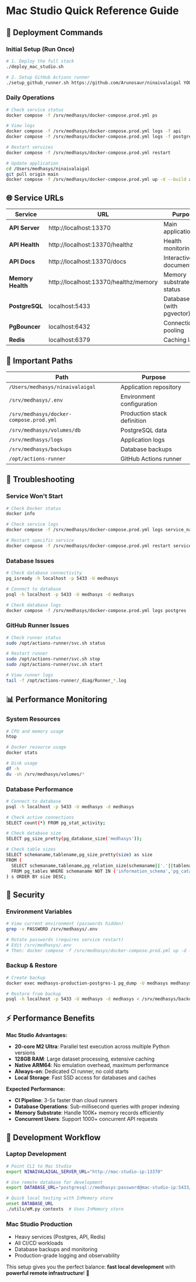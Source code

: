# Mac Studio Quick Reference Guide

## 🚀 **Deployment Commands**

### Initial Setup (Run Once)
```bash
# 1. Deploy the full stack
./deploy_mac_studio.sh

# 2. Setup GitHub Actions runner
./setup_github_runner.sh https://github.com/Arunosaur/ninaivalaigal YOUR_RUNNER_TOKEN
```

### Daily Operations
```bash
# Check service status
docker compose -f /srv/medhasys/docker-compose.prod.yml ps

# View logs
docker compose -f /srv/medhasys/docker-compose.prod.yml logs -f api
docker compose -f /srv/medhasys/docker-compose.prod.yml logs -f postgres

# Restart services
docker compose -f /srv/medhasys/docker-compose.prod.yml restart

# Update application
cd /Users/medhasys/ninaivalaigal
git pull origin main
docker compose -f /srv/medhasys/docker-compose.prod.yml up -d --build api
```

## 🌐 **Service URLs**

| Service | URL | Purpose |
|---------|-----|---------|
| **API Server** | http://localhost:13370 | Main application API |
| **API Health** | http://localhost:13370/healthz | Health monitoring |
| **API Docs** | http://localhost:13370/docs | Interactive API documentation |
| **Memory Health** | http://localhost:13370/healthz/memory | Memory substrate status |
| **PostgreSQL** | localhost:5433 | Database (with pgvector) |
| **PgBouncer** | localhost:6432 | Connection pooling |
| **Redis** | localhost:6379 | Caching layer |

## 📁 **Important Paths**

| Path | Purpose |
|------|---------|
| `/Users/medhasys/ninaivalaigal` | Application repository |
| `/srv/medhasys/.env` | Environment configuration |
| `/srv/medhasys/docker-compose.prod.yml` | Production stack definition |
| `/srv/medhasys/volumes/db` | PostgreSQL data |
| `/srv/medhasys/logs` | Application logs |
| `/srv/medhasys/backups` | Database backups |
| `/opt/actions-runner` | GitHub Actions runner |

## 🔧 **Troubleshooting**

### Service Won't Start
```bash
# Check Docker status
docker info

# Check service logs
docker compose -f /srv/medhasys/docker-compose.prod.yml logs service_name

# Restart specific service
docker compose -f /srv/medhasys/docker-compose.prod.yml restart service_name
```

### Database Issues
```bash
# Check database connectivity
pg_isready -h localhost -p 5433 -U medhasys

# Connect to database
psql -h localhost -p 5433 -U medhasys -d medhasys

# Check database logs
docker compose -f /srv/medhasys/docker-compose.prod.yml logs postgres
```

### GitHub Runner Issues
```bash
# Check runner status
sudo /opt/actions-runner/svc.sh status

# Restart runner
sudo /opt/actions-runner/svc.sh stop
sudo /opt/actions-runner/svc.sh start

# View runner logs
tail -f /opt/actions-runner/_diag/Runner_*.log
```

## 📊 **Performance Monitoring**

### System Resources
```bash
# CPU and memory usage
htop

# Docker resource usage
docker stats

# Disk usage
df -h
du -sh /srv/medhasys/volumes/*
```

### Database Performance
```bash
# Connect to database
psql -h localhost -p 5433 -U medhasys -d medhasys

# Check active connections
SELECT count(*) FROM pg_stat_activity;

# Check database size
SELECT pg_size_pretty(pg_database_size('medhasys'));

# Check table sizes
SELECT schemaname,tablename,pg_size_pretty(size) as size
FROM (
  SELECT schemaname,tablename,pg_relation_size(schemaname||'.'||tablename) as size
  FROM pg_tables WHERE schemaname NOT IN ('information_schema','pg_catalog')
) s ORDER BY size DESC;
```

## 🔐 **Security**

### Environment Variables
```bash
# View current environment (passwords hidden)
grep -v PASSWORD /srv/medhasys/.env

# Rotate passwords (requires service restart)
# Edit /srv/medhasys/.env
# Then: docker compose -f /srv/medhasys/docker-compose.prod.yml up -d --force-recreate
```

### Backup & Restore
```bash
# Create backup
docker exec medhasys-production-postgres-1 pg_dump -U medhasys medhasys > /srv/medhasys/backups/backup-$(date +%Y%m%d-%H%M%S).sql

# Restore from backup
psql -h localhost -p 5433 -U medhasys -d medhasys < /srv/medhasys/backups/backup-file.sql
```

## ⚡ **Performance Benefits**

**Mac Studio Advantages:**
- **20-core M2 Ultra**: Parallel test execution across multiple Python versions
- **128GB RAM**: Large dataset processing, extensive caching
- **Native ARM64**: No emulation overhead, maximum performance
- **Always-on**: Dedicated CI runner, no cold starts
- **Local Storage**: Fast SSD access for databases and caches

**Expected Performance:**
- **CI Pipeline**: 3-5x faster than cloud runners
- **Database Operations**: Sub-millisecond queries with proper indexing
- **Memory Substrate**: Handle 100K+ memory records efficiently
- **Concurrent Users**: Support 1000+ concurrent API requests

## 🎯 **Development Workflow**

### Laptop Development
```bash
# Point CLI to Mac Studio
export NINAIVALAIGAL_SERVER_URL="http://mac-studio-ip:13370"

# Use remote database for development
export DATABASE_URL="postgresql://medhasys:password@mac-studio-ip:5433/medhasys"

# Quick local testing with InMemory store
unset DATABASE_URL
./utils/eM.py contexts  # Uses InMemory store
```

### Mac Studio Production
- Heavy services (Postgres, API, Redis)
- All CI/CD workloads
- Database backups and monitoring
- Production-grade logging and observability

This setup gives you the perfect balance: **fast local development** with **powerful remote infrastructure**! 🚀
